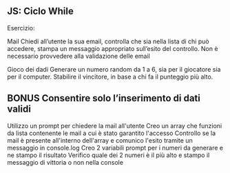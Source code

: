 JS: Ciclo While
-------------
Esercizio:

Mail
Chiedi all’utente la sua email, controlla che sia nella lista di chi può accedere, stampa un messaggio appropriato sull’esito del controllo. Non è necessario provvedere alla validazione delle email

Gioco dei dadi
Generare un numero random da 1 a 6, sia per il giocatore sia per il computer.
Stabilire il vincitore, in base a chi fa il punteggio più alto.

BONUS
Consentire solo l’inserimento di dati validi
-------------

Utilizzo un prompt per chiedere la mail all'utente
Creo un array che funzioni da lista contenente le mail a cui è stato garantito l'accesso 
Controllo se la mail è presente all'interno dell'array e comunico l'esito tramite un messaggio in console.log
Creo 2 variabili prompt per i numeri da generare e ne stampo il risultato
Verifico quale dei 2 numeri è il più alto e stampo il messaggio di vittoria o non nella console